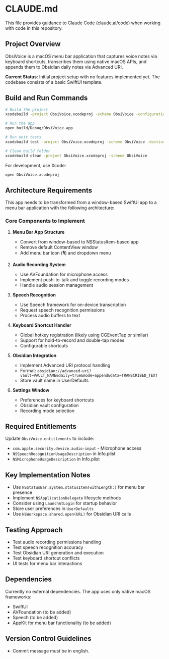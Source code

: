 # CLAUDE.md

This file provides guidance to Claude Code (claude.ai/code) when working with code in this repository.

## Project Overview

ObsiVoice is a macOS menu bar application that captures voice notes via keyboard shortcuts, transcribes them using native macOS APIs, and appends them to Obsidian daily notes via Advanced URI.

**Current Status**: Initial project setup with no features implemented yet. The codebase consists of a basic SwiftUI template.

## Build and Run Commands

```bash
# Build the project
xcodebuild -project ObsiVoice.xcodeproj -scheme ObsiVoice -configuration Debug build

# Run the app
open build/Debug/ObsiVoice.app

# Run unit tests
xcodebuild test -project ObsiVoice.xcodeproj -scheme ObsiVoice -destination 'platform=macOS'

# Clean build folder
xcodebuild clean -project ObsiVoice.xcodeproj -scheme ObsiVoice
```

For development, use Xcode:
```bash
open ObsiVoice.xcodeproj
```

## Architecture Requirements

This app needs to be transformed from a window-based SwiftUI app to a menu bar application with the following architecture:

### Core Components to Implement

1. **Menu Bar App Structure**
   - Convert from window-based to NSStatusItem-based app
   - Remove default ContentView window
   - Add menu bar icon (🎙️) and dropdown menu

2. **Audio Recording System**
   - Use AVFoundation for microphone access
   - Implement push-to-talk and toggle recording modes
   - Handle audio session management

3. **Speech Recognition**
   - Use Speech framework for on-device transcription
   - Request speech recognition permissions
   - Process audio buffers to text

4. **Keyboard Shortcut Handler**
   - Global hotkey registration (likely using CGEventTap or similar)
   - Support for hold-to-record and double-tap modes
   - Configurable shortcuts

5. **Obsidian Integration**
   - Implement Advanced URI protocol handling
   - Format: `obsidian://advanced-uri?vault=VAULT_NAME&daily=true&mode=append&data=TRANSCRIBED_TEXT`
   - Store vault name in UserDefaults

6. **Settings Window**
   - Preferences for keyboard shortcuts
   - Obsidian vault configuration
   - Recording mode selection

## Required Entitlements

Update `ObsiVoice.entitlements` to include:
- `com.apple.security.device.audio-input` - Microphone access
- `NSSpeechRecognitionUsageDescription` in Info.plist
- `NSMicrophoneUsageDescription` in Info.plist

## Key Implementation Notes

- Use `NSStatusBar.system.statusItem(withLength:)` for menu bar presence
- Implement `NSApplicationDelegate` lifecycle methods
- Consider using `LaunchAtLogin` for startup behavior
- Store user preferences in `UserDefaults`
- Use `NSWorkspace.shared.open(URL)` for Obsidian URI calls

## Testing Approach

- Test audio recording permissions handling
- Test speech recognition accuracy
- Test Obsidian URI generation and execution
- Test keyboard shortcut conflicts
- UI tests for menu bar interactions

## Dependencies

Currently no external dependencies. The app uses only native macOS frameworks:
- SwiftUI
- AVFoundation (to be added)
- Speech (to be added)
- AppKit for menu bar functionality (to be added)

## Version Control Guidelines

- Commit message must be in english.